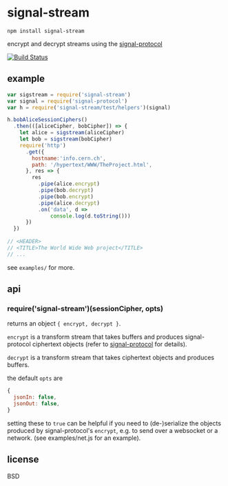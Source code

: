 # signal-stream

```
npm install signal-stream
```

encrypt and decrypt streams 
using the [signal-protocol](https://github.com/elsehow/signal-protocol)

[![Build Status](https://travis-ci.org/elsehow/signal-protocol.svg?branch=master)](https://travis-ci.org/elsehow/signal-protocol)


## example

```javascript
var sigstream = require('signal-stream')
var signal = require('signal-protocol')
var h = require('signal-stream/test/helpers')(signal)

h.bobAliceSessionCiphers()
  .then(([aliceCipher, bobCipher]) => {
    let alice = sigstream(aliceCipher)
    let bob = sigstream(bobCipher)
    require('http')
      .get({
        hostname:'info.cern.ch',
        path: '/hypertext/WWW/TheProject.html',
      }, res => {
        res
          .pipe(alice.encrypt)
          .pipe(bob.decrypt)
          .pipe(bob.encrypt)
          .pipe(alice.decrypt)
          .on('data', d =>
              console.log(d.toString()))
      })
  })
  
// <HEADER>
// <TITLE>The World Wide Web project</TITLE>
// ...
```

see `examples/` for more.

## api

### require('signal-stream')(sessionCipher, opts)

returns an object `{ encrypt, decrypt }`.

`encrypt` is a transform stream that takes buffers and produces signal-protocol ciphertext objects (refer to [signal-protocol](https://github.com/elsehow/signal-protocol) for details).

`decrypt` is a transform stream that takes ciphertext objects and produces buffers.

the default `opts` are

```js
{
  jsonIn: false,
  jsonOut: false,
}
```

setting these to `true` can be helpful if you need to (de-)serialize the objects produced by signal-protocol's `encrypt`, e.g. to send over a websocket or a network. (see examples/net.js for an example).

## license

BSD

